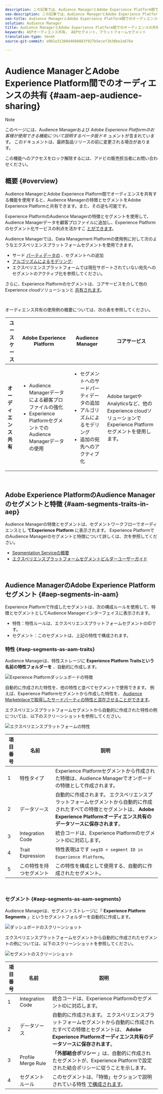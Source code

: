 ```yaml
---
description: この記事では、Audience ManagerとAdobe Experience Platform間でオーディエンスを共有する方法について説明します。
seo-description: この記事では、Audience ManagerとAdobe Experience Platform間でオーディエンスを共有する方法について説明します。
seo-title: Audience ManagerとAdobe Experience Platform間でのオーディエンスの共有
solution: Audience Manager
title: Audience ManagerとAdobe Experience Platform間でのオーディエンスの共有
keywords: AEPオーディエンス共有， AEPセグメント，プラットフォームセグメント
translation-type: tm+mt
source-git-commit: e081e31380d4600883f927b5ecef3b38be2a676e

---
```



# Audience ManagerとAdobe Experience Platform間でのオーディエンスの共有 {#aam-aep-audience-sharing}

>[!NOTE]
>
>このページには、Audience Managerおよび *Adobe Experience Platformのお客様が使用できる機能について説明するベータ版ドキ* ュメントが含まれています。 このドキュメントは、最終製品リリースの前に変更される場合があります。
>
> この機能へのアクセスをロック解除するには、アドビの販売担当者にお問い合わせください。

## 概要 {#overview}

Audience ManagerとAdobe Experience Platform間でオーディエンスを共有する機能を使用すると、Audience Managerの特徴とセグメントをAdobe Experience Platformと共有できます。また、その逆も可能です。

Experience PlatformのAudience Managerの特徴とセグメントを使用して、Audience Managerデータを顧客プロファイルに追加し、Experience Platformのセグメント化サービスの利点を活かすこ [とができます](https://www.adobe.io/apis/experienceplatform/home/profile-identity-segmentation/profile-identity-segmentation-services.html#!end-user/markdown/segmentation_overview/segmentation.md)。

Audience Managerでは、Data Management Platformの使用例に対して次のようなエクスペリエンスプラットフォームセグメントを使用できます。
* サード [パーティデータの](/help/using/overview/data-types-collected.md#third-party-data) 、セグメントへの追加
* [アルゴリズムによるモデリング](/help/using/features/algorithmic-models/understanding-models.md);
* エクスペリエンスプラットフォームでは現在サポートされていない宛先へのセグメントのアクティブ化を参照してください。

さらに、Experience Platformのセグメントは、コアサービスを介して他のExperience cloudソリューションと [共有されます](https://docs.adobe.com/content/help/en/core-services/interface/experience-cloud.html)。

 <br>

オーディエンス共有の使用例の概要については、次の表を参照してください。

| **ユースケース** | **Adobe Experience Platform** | **Audience Manager** | **コアサービス** |
---------|----------|---------|---------
| **オーディエンス共有** | <ul><li>Audience Managerデータによる顧客プロファイルの強化</li><li>Experience PlatformセグメントでのAudience Managerデータの使用</li></ul> | <ul><li>セグメントへのサードパーティデータの追加</li><li>アルゴリズムによるモデリング</li><li>追加の宛先へのアクティブ化</li></ul> | Adobe targetやAnalyticsなど、他のExperience cloudソリューションでExperience Platformセグメントを使用します。 |

 <br>

## Adobe Experience PlatformのAudience Managerのセグメントと特徴 {#aam-segments-traits-in-aep}

Audience Managerの特徴とセグメントは、セグメントワークフローでオーディエンスとし **てExperience Platform** に表示されます。 Experience PlatformでのAudience Managerのセグメントと特徴について詳しくは、次を参照してください。

* [Segmentation Serviceの概要](https://www.adobe.io/apis/experienceplatform/home/profile-identity-segmentation/profile-identity-segmentation-services.html#!end-user/markdown/segmentation_overview/segmentation.md)
* [エクスペリエンスプラットフォームセグメントビルダーユーザーガイド](https://www.adobe.io/apis/experienceplatform/home/profile-identity-segmentation/profile-identity-segmentation-services.html#!end-user/markdown/segmentation_overview/segment-builder-guide.md)

 <br>

## Audience ManagerのAdobe Experience Platformセグメント {#aep-segments-in-aam}

Experience Platformで作成したセグメントは、次の構成ルールを使用して、特徴とセグメントとしてAudience Managerインターフェイスに表示されます。
* 特性：特性ルールは、エクスペリエンスプラットフォームセグメントのIDです。
* セグメント：このセグメントは、上記の特性で構成されます。

### 特性 {#aep-segments-as-aam-traits}

Audience Managerは、特性ストレージに **Experience Platform Traitsという名前の特性フォルダーを** 、自動的に作成します。

![Experience Platformダッシュボードの特徴](/help/using/integration/integration-aep/assets/aep-traits-dashboard.png)

自動的に作成された特性を、他の特性と並べてセグメントで使用できます。 例えば、Experience Platformセグメントから作成した特性を、 [Audience Marketplaceで取得したサードパーティの特性と混在させることができます](/help/using/features/audience-marketplace/audience-marketplace.md)。

エクスペリエンスプラットフォームセグメントから自動的に作成された特性の例については、以下のスクリーンショットを参照してください。

![エクスペリエンスプラットフォームの特性](/help/using/integration/integration-aep/assets/aep-trait.png)


| 項目番号 | 名前 | 説明 |
---------|----------|---------
| 1 | 特性タイプ | Experience Platformセグメントから作成された特徴は、Audience Managerでオンボードの特徴として作成されます。 |
| 2 | データソース | 自動的に作成されます。 エクスペリエンスプラットフォームセグメントから自動的に作成されたすべての特徴とセグメントは、 **Adobe Experience Platformオーディエンス共有のデータソースに保存されます**。 |
| 3 | Integration Code | 統合コードは、Experience PlatformのセグメントIDに対応します。 |
| 4 | Trait Expression | 特性表現はです `segID = segment ID in Experience Platform`。 |
| 5 | この特性を持つセグメント | この特性を構成として使用する、自動的に作成されたセグメント。 |

 <br>

### セグメント {#aep-segments-as-aam-segments}

Audience Managerは、セグメントストレージに「 **Experience Platform Segments** 」というセグメントフォルダーを自動的に作成します。

![ダッシュボードのスクリーンショット](/help/using/integration/integration-aep/assets/aep-segments-dashboard.png)

エクスペリエンスプラットフォームセグメントから自動的に作成されたセグメントの例については、以下のスクリーンショットを参照してください。

![セグメントのスクリーンショット](/help/using/integration/integration-aep/assets/aep-segment.png)

| 項目番号 | 名前 | 説明 |
---------|----------|---------
| 1 | Integration Code | 統合コードは、Experience PlatformのセグメントIDに対応します。 |
| 2 | データソース | 自動的に作成されます。 エクスペリエンスプラットフォームセグメントから自動的に作成されたすべての特徴とセグメントは、 **Adobe Experience Platformオーディエンス共有のデータソースに保存されます**。 |
| 3 | Profile Merge Rule | **「外部結合ポリシー** 」は、自動的に作成されたセグメントが、Experience Platformで設定された結合ポリシーに従うことを示します。 |
| 4 | セグメントルール | このセグメントは、「特徴」セクションで説明されている特性 [で構成されます](#aep-segments-as-aam-traits)。 |